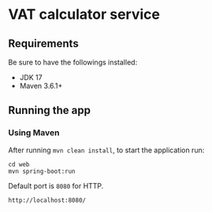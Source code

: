 # VAT calculator service

## Requirements
Be sure to have the followings installed:
- JDK 17
- Maven 3.6.1+

## Running the app

### Using Maven

After running `mvn clean install`, to start the application run:
```
cd web
mvn spring-boot:run
```

Default port is `8080` for HTTP.
```
http://localhost:8080/
```
